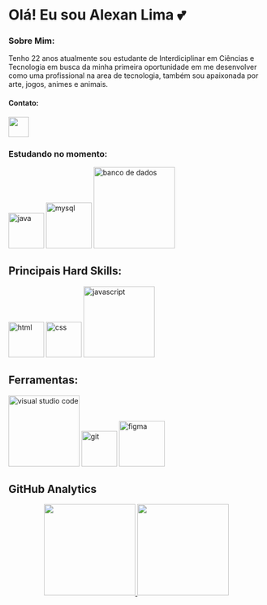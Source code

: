 # Olá! Eu sou Alexan Lima 💕


### Sobre Mim:

Tenho 22 anos atualmente sou estudante de Interdiciplinar em Ciências e Tecnologia em busca da minha primeira oportunidade em me desenvolver como uma profissional na area de tecnologia, também sou apaixonada por arte, jogos, animes e animais.


#### Contato:

<section>
<a href="https://www.linkedin.com/in/alexan-limaa/" margin="5"><img src="https://github.com/alexanLO/img/blob/main/linkedin.png" alt="" width="40"></a>
</section>

### Estudando no momento:

<section>
<img src="https://github.com/alexanLO/img/blob/main/java.png" alt="java" width="70">
<img src="https://github.com/alexanLO/img/blob/main/MYSQL.png" alt="mysql" width="90">
<img src="https://github.com/alexanLO/img/blob/main/BDD.png" alt="banco de dados" width="160">
</section>

## Principais Hard Skills:

<section>
<img src="https://github.com/alexanLO/img/blob/main/html.png" alt="html" width="70">
<img src="https://github.com/alexanLO/img/blob/main/css.png" alt="css" width="70">
<img src="https://github.com/alexanLO/img/blob/main/js.png" alt="javascript" width="140">
</section>

## Ferramentas:

<section>
<img src="https://github.com/alexanLO/img/blob/main/vs.png" alt="visual studio code" width="140">
<img src="https://github.com/alexanLO/img/blob/main/git.png" alt="git" width="70">
<img src="https://github.com/alexanLO/img/blob/main/figm.png" alt="figma" width="90">
</section>

## GitHub Analytics

<section align="center">
  <a href="https://github.com/alexanLO">
  <img height="180em" src="https://github-readme-stats.vercel.app/api?username=alexanLO&show_icons=true&theme=dracula&include_all_commits=true&count_private=true"/>
  <img height="180em" src="https://github-readme-stats.vercel.app/api/top-langs/?username=alexanLO&layout=compact&langs_count=7&theme=dracula"/>
</section>
  

